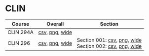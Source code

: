 # CLIN

| Course | Overall | Section |
| ------ | ------- | ------- |
| CLIN 294A | [csv](https://github.com/UCSD-Historical-Enrollment-Data/2023Fall/blob/main/overall/CLIN%20294A.csv), [png](https://raw.githubusercontent.com/UCSD-Historical-Enrollment-Data/2023Fall/main/plot_overall/CLIN%20294A.png), [wide](https://raw.githubusercontent.com/UCSD-Historical-Enrollment-Data/2023Fall/main/plot_overall_wide/CLIN%20294A.png) |  |
| CLIN 296 | [csv](https://github.com/UCSD-Historical-Enrollment-Data/2023Fall/blob/main/overall/CLIN%20296.csv), [png](https://raw.githubusercontent.com/UCSD-Historical-Enrollment-Data/2023Fall/main/plot_overall/CLIN%20296.png), [wide](https://raw.githubusercontent.com/UCSD-Historical-Enrollment-Data/2023Fall/main/plot_overall_wide/CLIN%20296.png) | Section 001: [csv](https://github.com/UCSD-Historical-Enrollment-Data/2023Fall/blob/main/section/CLIN%20296_001.csv), [png](https://raw.githubusercontent.com/UCSD-Historical-Enrollment-Data/2023Fall/main/plot_section/CLIN%20296_001.png), [wide](https://raw.githubusercontent.com/UCSD-Historical-Enrollment-Data/2023Fall/main/plot_section_wide/CLIN%20296_001.png)<br>Section 002: [csv](https://github.com/UCSD-Historical-Enrollment-Data/2023Fall/blob/main/section/CLIN%20296_002.csv), [png](https://raw.githubusercontent.com/UCSD-Historical-Enrollment-Data/2023Fall/main/plot_section/CLIN%20296_002.png), [wide](https://raw.githubusercontent.com/UCSD-Historical-Enrollment-Data/2023Fall/main/plot_section_wide/CLIN%20296_002.png) |
